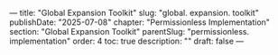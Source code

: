 — title: "Global Expansion Toolkit"
slug: "global. expansion. toolkit" publishDate: "2025-07-08"
chapter: "Permissionless Implementation" section: "Global Expansion Toolkit"
parentSlug: "permissionless. implementation" order: 4
toc: true description: ""
draft: false
—

